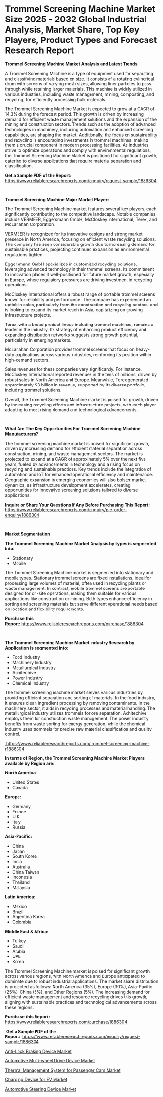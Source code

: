 <p><h1>Trommel Screening Machine Market Size 2025 - 2032 Global Industrial Analysis, Market Share, Top Key Players, Product Types and Forecast Research Report</h1></p><p><strong>Trommel Screening Machine Market Analysis and Latest Trends</strong></p>
<p><p>A Trommel Screening Machine is a type of equipment used for separating and classifying materials based on size. It consists of a rotating cylindrical drum with screens of varying mesh sizes, allowing finer particles to pass through while retaining larger materials. This machine is widely utilized in various industries, including waste management, mining, composting, and recycling, for efficiently processing bulk materials.</p><p>The Trommel Screening Machine Market is expected to grow at a CAGR of 14.3% during the forecast period. This growth is driven by increasing demand for efficient waste management solutions and the expansion of the mining and construction sectors. Trends such as the adoption of advanced technologies in machinery, including automation and enhanced screening capabilities, are shaping the market. Additionally, the focus on sustainability and recycling is encouraging investments in trommel machines, making them a crucial component in modern processing facilities. As industries strive to optimize operations and comply with environmental regulations, the Trommel Screening Machine Market is positioned for significant growth, catering to diverse applications that require material separation and classification.</p></p>
<p><strong>Get a Sample PDF of the Report:&nbsp;</strong> <a href="https://www.reliableresearchreports.com/enquiry/request-sample/1886304?utm_campaign=10&utm_medium=2&utm_source=Github&utm_content=ia&utm_term=28022025&utm_id=trommel-screening-machine">https://www.reliableresearchreports.com/enquiry/request-sample/1886304</a></p>
<p>&nbsp;</p>
<p><strong>Trommel Screening Machine Major Market Players</strong></p>
<p><p>The Trommel Screening Machine market features several key players, each significantly contributing to the competitive landscape. Notable companies include VERMEER, Eggersmann GmbH, McCloskey International, Terex, and McLanahan Corporation. </p><p>VERMEER is recognized for its innovative designs and strong market presence in North America, focusing on efficient waste recycling solutions. The company has seen considerable growth due to increasing demand for sustainable practices, projecting continued expansion as environmental regulations tighten.</p><p>Eggersmann GmbH specializes in customized recycling solutions, leveraging advanced technology in their trommel screens. Its commitment to innovation places it well-positioned for future market growth, especially in Europe, where regulatory pressures are driving investment in recycling operations.</p><p>McCloskey International offers a robust range of portable trommel screens known for reliability and performance. The company has experienced an uptick in sales, particularly from the construction and recycling sectors, and is looking to expand its market reach in Asia, capitalizing on growing infrastructure projects.</p><p>Terex, with a broad product lineup including trommel machines, remains a leader in the industry. Its strategy of enhancing product efficiency and expanding distribution networks suggests strong growth potential, particularly in emerging markets.</p><p>McLanahan Corporation provides trommel screens that focus on heavy-duty applications across various industries, reinforcing its position within high-demand sectors. </p><p>Sales revenues for these companies vary significantly. For instance, McCloskey International reported revenues in the tens of millions, driven by robust sales in North America and Europe. Meanwhile, Terex generated approximately $3 billion in revenue, supported by its diverse portfolio, including trommel solutions.</p><p>Overall, the Trommel Screening Machine market is poised for growth, driven by increasing recycling efforts and infrastructure projects, with each player adapting to meet rising demand and technological advancements.</p></p>
<p>&nbsp;</p>
<p><strong>What Are The Key Opportunities For Trommel Screening Machine Manufacturers?</strong></p>
<p><p>The trommel screening machine market is poised for significant growth, driven by increasing demand for efficient material separation across construction, mining, and waste management sectors. The market is projected to expand at a CAGR of approximately 5% over the next five years, fueled by advancements in technology and a rising focus on recycling and sustainable practices. Key trends include the integration of automation and IoT for enhanced operational efficiency and maintenance. Geographic expansion in emerging economies will also bolster market dynamics, as infrastructure development accelerates, creating opportunities for innovative screening solutions tailored to diverse applications.</p></p>
<p><strong>Inquire or Share Your Questions If Any Before Purchasing This Report:</strong> <a href="https://www.reliableresearchreports.com/enquiry/pre-order-enquiry/1886304?utm_campaign=10&utm_medium=2&utm_source=Github&utm_content=ia&utm_term=28022025&utm_id=trommel-screening-machine">https://www.reliableresearchreports.com/enquiry/pre-order-enquiry/1886304</a></p>
<p>&nbsp;</p>
<p><strong>Market Segmentation</strong></p>
<p><strong>The Trommel Screening Machine Market Analysis by types is segmented into:</strong></p>
<p><ul><li>Stationary</li><li>Mobile</li></ul></p>
<p><p>The Trommel Screening Machine market is segmented into stationary and mobile types. Stationary trommel screens are fixed installations, ideal for processing large volumes of material, often used in recycling plants or waste management. In contrast, mobile trommel screens are portable, designed for on-site operations, making them suitable for various applications like construction or mining. Both types enhance efficiency in sorting and screening materials but serve different operational needs based on location and flexibility requirements.</p></p>
<p><strong>Purchase this Report:&nbsp;</strong><a href="https://www.reliableresearchreports.com/purchase/1886304?utm_campaign=10&utm_medium=2&utm_source=Github&utm_content=ia&utm_term=28022025&utm_id=trommel-screening-machine">https://www.reliableresearchreports.com/purchase/1886304</a></p>
<p>&nbsp;</p>
<p><strong>The Trommel Screening Machine Market Industry Research by Application is segmented into:</strong></p>
<p><ul><li>Food Industry</li><li>Machinery Industry</li><li>Metallurgical Industry</li><li>Achitechive</li><li>Power Industry</li><li>Chemical Industry</li></ul></p>
<p><p>The trommel screening machine market serves various industries by providing efficient separation and sorting of materials. In the food industry, it ensures clean ingredient processing by removing contaminants. In the machinery sector, it aids in recycling processes and material handling. The metallurgical industry utilizes trommels for ore separation. Achitechive employs them for construction waste management. The power industry benefits from waste sorting for energy generation, while the chemical industry uses trommels for precise raw material classification and quality control.</p></p>
<p><a href="https://www.reliableresearchreports.com/trommel-screening-machine-r1886304?utm_campaign=10&utm_medium=2&utm_source=Github&utm_content=ia&utm_term=28022025&utm_id=trommel-screening-machine">&nbsp;https://www.reliableresearchreports.com/trommel-screening-machine-r1886304</a></p>
<p><strong>In terms of Region, the Trommel Screening Machine Market Players available by Region are:</strong></p>
<p>
    <p> <strong> North America: </strong>
        <ul>
            <li>United States</li>
            <li>Canada</li>
        </ul>
        </p> 
    <p> <strong> Europe: </strong>
        <ul>
            <li>Germany</li>
            <li>France</li>
            <li>U.K.</li>
            <li>Italy</li>
            <li>Russia</li>
        </ul>
        </p> 
    <p> <strong> Asia-Pacific: </strong>
        <ul>
            <li>China</li>
            <li>Japan</li>
            <li>South Korea</li>
            <li>India</li>
            <li>Australia</li>
            <li>China Taiwan</li>
            <li>Indonesia</li>
            <li>Thailand</li>
            <li>Malaysia</li>
        </ul>
        </p> 
    <p> <strong> Latin America: </strong>
        <ul>
            <li>Mexico</li>
            <li>Brazil</li>
            <li>Argentina Korea</li>
            <li>Colombia</li>
        </ul>
        </p> 
    <p> <strong> Middle East & Africa: </strong>
        <ul>
            <li>Turkey</li>
            <li>Saudi</li>
            <li>Arabia</li>
            <li>UAE</li>
            <li>Korea</li>
        </ul>
    </p>
    </p>
<p><p>The Trommel Screening Machine market is poised for significant growth across various regions, with North America and Europe anticipated to dominate due to robust industrial applications. The market share distribution is projected as follows: North America (35%), Europe (30%), Asia-Pacific (25%), China (5%), and Other Regions (5%). The increasing demand for efficient waste management and resource recycling drives this growth, aligning with sustainable practices and technological advancements across these regions.</p></p>
<p><strong>Purchase this Report: </strong><a href="https://www.reliableresearchreports.com/purchase/1886304?utm_campaign=10&utm_medium=2&utm_source=Github&utm_content=ia&utm_term=28022025&utm_id=trommel-screening-machine">https://www.reliableresearchreports.com/purchase/1886304</a></p>
<p>&nbsp;<strong>Get a Sample PDF of the Report:&nbsp;&nbsp;</strong><a href="https://www.reliableresearchreports.com/enquiry/request-sample/1886304?utm_campaign=10&utm_medium=2&utm_source=Github&utm_content=ia&utm_term=28022025&utm_id=trommel-screening-machine">https://www.reliableresearchreports.com/enquiry/request-sample/1886304</a></p>
<p><strong></strong></p>
<p><p><a href="https://github.com/beitoionta73/Market-Research-Report-List-1/blob/main/anti-lock-braking-device-market.md?utm_campaign=10&utm_medium=2&utm_source=Github&utm_content=ia&utm_term=28022025&utm_id=trommel-screening-machine">Anti-Lock Braking Device Market</a></p><p><a href="https://github.com/fulceclubbs2/Market-Research-Report-List-1/blob/main/automotive-multi-wheel-drive-device-market.md?utm_campaign=10&utm_medium=2&utm_source=Github&utm_content=ia&utm_term=28022025&utm_id=trommel-screening-machine">Automotive Multi-wheel Drive Device Market</a></p><p><a href="https://github.com/steegwajma22/Market-Research-Report-List-1/blob/main/thermal-management-system-for-passenger-cars-market.md?utm_campaign=10&utm_medium=2&utm_source=Github&utm_content=ia&utm_term=28022025&utm_id=trommel-screening-machine">Thermal Management System for Passenger Cars Market</a></p><p><a href="https://github.com/kaniselway4c/Market-Research-Report-List-1/blob/main/charging-device-for-ev-market.md?utm_campaign=10&utm_medium=2&utm_source=Github&utm_content=ia&utm_term=28022025&utm_id=trommel-screening-machine">Charging Device for EV Market</a></p><p><a href="https://github.com/rubiogruis0p/Market-Research-Report-List-1/blob/main/automotive-steering-device-market.md?utm_campaign=10&utm_medium=2&utm_source=Github&utm_content=ia&utm_term=28022025&utm_id=trommel-screening-machine">Automotive Steering Device Market</a></p></p>